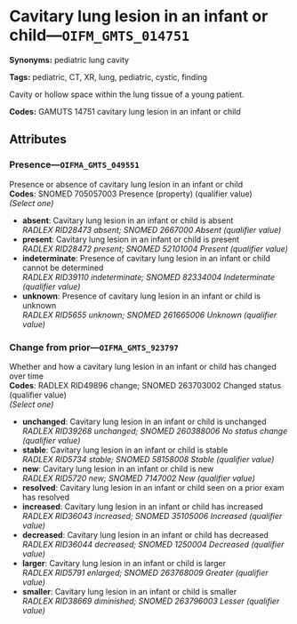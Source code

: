 # Cavitary lung lesion in an infant or child—`OIFM_GMTS_014751`

**Synonyms:** pediatric lung cavity

**Tags:** pediatric, CT, XR, lung, pediatric, cystic, finding

Cavity or hollow space within the lung tissue of a young patient.

**Codes:** GAMUTS 14751 cavitary lung lesion in an infant or child

## Attributes

### Presence—`OIFMA_GMTS_049551`

Presence or absence of cavitary lung lesion in an infant or child  
**Codes**: SNOMED 705057003 Presence (property) (qualifier value)  
*(Select one)*

- **absent**: Cavitary lung lesion in an infant or child is absent  
_RADLEX RID28473 absent; SNOMED 2667000 Absent (qualifier value)_
- **present**: Cavitary lung lesion in an infant or child is present  
_RADLEX RID28472 present; SNOMED 52101004 Present (qualifier value)_
- **indeterminate**: Presence of cavitary lung lesion in an infant or child cannot be determined  
_RADLEX RID39110 indeterminate; SNOMED 82334004 Indeterminate (qualifier value)_
- **unknown**: Presence of cavitary lung lesion in an infant or child is unknown  
_RADLEX RID5655 unknown; SNOMED 261665006 Unknown (qualifier value)_

### Change from prior—`OIFMA_GMTS_923797`

Whether and how a cavitary lung lesion in an infant or child has changed over time  
**Codes**: RADLEX RID49896 change; SNOMED 263703002 Changed status (qualifier value)  
*(Select one)*

- **unchanged**: Cavitary lung lesion in an infant or child is unchanged  
_RADLEX RID39268 unchanged; SNOMED 260388006 No status change (qualifier value)_
- **stable**: Cavitary lung lesion in an infant or child is stable  
_RADLEX RID5734 stable; SNOMED 58158008 Stable (qualifier value)_
- **new**: Cavitary lung lesion in an infant or child is new  
_RADLEX RID5720 new; SNOMED 7147002 New (qualifier value)_
- **resolved**: Cavitary lung lesion in an infant or child seen on a prior exam has resolved  
- **increased**: Cavitary lung lesion in an infant or child has increased  
_RADLEX RID36043 increased; SNOMED 35105006 Increased (qualifier value)_
- **decreased**: Cavitary lung lesion in an infant or child has decreased  
_RADLEX RID36044 decreased; SNOMED 1250004 Decreased (qualifier value)_
- **larger**: Cavitary lung lesion in an infant or child is larger  
_RADLEX RID5791 enlarged; SNOMED 263768009 Greater (qualifier value)_
- **smaller**: Cavitary lung lesion in an infant or child is smaller  
_RADLEX RID38669 diminished; SNOMED 263796003 Lesser (qualifier value)_